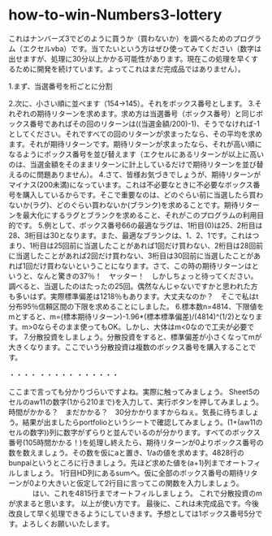 # how-to-win-Numbers3-lottery
これはナンバーズ3でどのように買うか（買わないか）を調べるためのプログラム（エクセルvba）です。当てたいという方はぜひ使ってみてください（数字は出せますが、処理に30分以上かかる可能性があります。現在この処理を早くするために開発を続けています。よってこれはまだ完成品ではありません）。

1.まず、当選番号を桁ごとに分割

2.次に、小さい順に並べます（154→145）。それをボックス番号とします。
3.それぞれの期待リターンを求めます。求め方は当選番号（ボックス番号）と同じボックス番号であればその回のリターンは((当選金額/200)-1)、そうでなければ-1としてください。それですべての回のリターンが求まったなら、その平均を求めます。それが期待リターンです。期待リターンが求まったなら、それが高い順になるようにボックス番号を並び替えます（エクセルにあるリターンが以上に高いのは、当選金額をそのままリターンに計上しているだけで期待リターンを並び替えるのに問題ありません）。
4.さて、皆様お気づきでしょうが、期待リターンがマイナス(200未満)になっています。これは不必要なときに不必要なボックス番号を購入しているからです。そこで重要なのは、どのぐらい前に当選したら買わないか(ラグ)、どのぐらい買わないか(ブランク)を求めることです。期待リターンを最大化にするラグとブランクを求めること、それがこのプログラムの利用目的です。
5.例として、ボックス番号66の最適なラグは、1桁目(0)は25、2桁目は28、3桁目は30となります。また、最適なブランクは、1、2、1です。これはつまり、1桁目は25回前に当選したことがあれば1回だけ買わない、2桁目は28回前に当選したことがあれば2回だけ買わない、3桁目は30回前に当選したことがあれば1回だけ買わないということになります。さて、この時の期待リターンはというと、なんと驚きの37％！　ヤッター！　しかしちょっと待ってください。調べると、当選したのはたったの25回。偶然なんじゃないですかと思われた方も多いはず。実際標準偏差は1218％もあります。大丈夫なのか？　そこで私はt分布95％信頼区間の下限を求めることにしました。
6.標本数n=4814、下限値をmとすると、m=(標本期待リターン)-1.96*(標本標準偏差)/(4814)^(1/2)となります。m>0ならそのまま使ってもOK。しかし、大体はm<0なので工夫が必要です。
7.分散投資をしましょう。分散投資をすると、標準偏差が小さくなってmが大きくなります。ここでいう分散投資は複数のボックス番号を購入することです。

・・・・
・・・・・
・・・・・・

ここまで言っても分かりづらいですよね。実際に触ってみましょう。
Sheet5のセルのaw11の数字(1から210まで)を入力して、実行ボタンを押してみましょう。時間がかかる？　まだかかる？　30分かかりますからねぇ。気長に待ちましょう。結果が出ましたらportfolioというシートで確認してみましょう。(1+(aw11のセルの数字))列に数字がずらりと並んでいるのが分かります。すべてのボックス番号(105時間かかる！)を処理し終えたら、期待リターンが0よりボックス番号の数を数えましょう。その数を仮にaと置き、1/aの値を求めます。4828行のbunpaiというところに行きましょう。先ほど求めた値を(a+1)列までオートフィルしましょう。
1行目HD列にあるsumへ。仮に全部のボックス番号の期待リターンが0より大きいと仮定して2行目に言ってこの関数を入力しましょう。
                      
はい、これを4815行までオートフィルしましょう。
これで分散投資のmが求まると思います。
以上が使い方です。
最後に、これは未完成品です。今後改良して早く処理できるようにしていきます。予想としては1ボックス番号5分です。よろしくお願いいたします。

